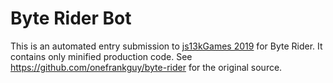 # Byte Rider Bot #

This is an automated entry submission to [js13kGames 2019][js13k] for Byte
Rider. It contains only minified production code. See
https://github.com/onefrankguy/byte-rider for the original source.


[js13k]: https://2019.js13kgames.com/ "Andrzej Mazur (js13kGames): HTML5 and JavaScript game development competition in just 13 kB"
